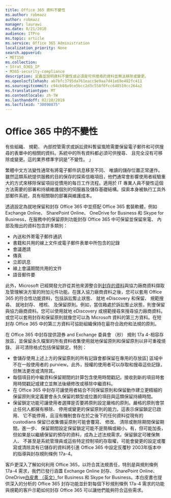 ```yaml
---
title: Office 365 資料不變性
ms.author: robmazz
author: robmazz
manager: laurawi
ms.date: 8/21/2018
audience: ITPro
ms.topic: article
ms.service: Office 365 Administration
localization_priority: None
search.appverid:
- MET150
ms.collection:
- Strat_O365_IP
- M365-security-compliance
description: 定義並說明資料不變性或必須是可供搜尋的資料並無法移除或變更。
ms.openlocfilehash: ab7bfc3795da761eacc9e9aa7d41e69e482fc411
ms.sourcegitcommit: c94cb88a9ce5bcc2d3c558f0fcc648519cc264a2
ms.translationtype: MT
ms.contentlocale: zh-TW
ms.lasthandoff: 02/20/2019
ms.locfileid: "30090875"
---
```

# <a name="immutability-in-office-365"></a>Office 365 中的不變性
有些組織、 規範、 內部控管需求或訴訟資料暫留風險需要保留電子郵件和可供搜尋的表單中的相關的資料。系統中的所有資料都必須可供搜尋、 且完全沒有可移除或變更。這的業界標準字詞是"不變性。 」 

繁體中文方法變性通常有將電子郵件訊息移至不同、 唯讀的儲存位置正常運作。雖然這類系統提供服務的目的保存的探索信箱項目，他們通常會影響使用者經驗重大的方式來移除保留項目從慣用的每日工作流程。適用於 IT 專業人員不變性這個方法需要的部署和持續維護個別的伺服器及儲存基礎結構。探索本身被執行工具外部郵件系統，具有相關聯的部署與維護成本。

透過設定為就地保留和封存 Office 365 中並搭配 Office 365 套裝軟體，例如 Exchange Online、 SharePoint Online、 OneDrive for Business 和 Skype for Business，在服務中的保留原則功能封存 Office 365 中可保留並保留來電、 內部及撥出的資料包含許多類別：
- 內送和外寄電子郵件通訊
- 書籍和共用的線上文件或電子郵件表單中所包含的記錄
- 會議邀請
- 傳真
- 立即訊息
- 線上會議期間共用的文件
- 語音郵件要

此外，Microsoft 已經開發允許從其他來源整合到[封存的資料](https://support.office.com/article/Archiving-third-party-data-in-Office-365-0ce338d5-3666-4a18-86ab-c6910ff408cc)與協力廠商資料擷取及管理解決方案的附加元件功能。在匯入協力廠商資料之後，您可以套用 Office 365 的符合性功能資料，包括訴訟暫止狀態、 就地 eDiscovery 和保留、 規範搜尋、 就地封存、 稽核、 及保留原則。例如，當信箱處於訴訟暫止狀態，則會保留與協力廠商資料。您可以使用就地 eDiscovery 或規範搜尋來搜尋協力廠商資料。或您可以套用封存和保留原則就像您可以為 Microsoft 資料的第三方資料。在短封存 Office 365 中的第三方資料可協助組織保持在最符合政府和法規的原則。

在 Office 365 中封存提供證券 and Exchange 委員會 （秒） 規則 17a 4-相容存放區，並保留永久檔案的所有資料收集使用就地保留原則和保留原則以非可重複燒錄、 非可清除格式包括保留鎖定。特別：
- 會儲存使用上述上方的保留原則的所有記錄會都保留在專用的存放區] 區域中不在一般使用者的 purview。此外，授權的使用者可以存取和搜尋這些記錄，但無法更改或清除其。
- 每個項目的中繼資料保留期間的計算包含使用時間戳記。接收到新的項目時套用時間戳記或建立並無法後續修改或移除中繼資料。
- 在 Office 365 中封存可讓使用者結合不同保留原則和保留動作建立更精細的保留原則來定義要會永久保留的類型或位置的項目與這類保留持續時間。
- 保留鎖定功能可讓使用者選擇是否要將原則設定嚴格的原則。嚴格的原則會禁止任何人都擁有移除、 停用或變更的保留原則的能力。這表示保留鎖定已啟用、 它不能停用，且沒有機制會存在於之後下的任何資料從現有的 custodians 保留已收集備妥原則可能會覆寫、 修改、 清除或刪除期間保留期間。進一步、 保留期間設定保留鎖定可能不是簡稱或縮小。有，但可能加長，但如果是以繼續保留的預存的資料，成為上述法規需求。保留鎖定可確保無人、 不甚至是系統管理員或這些特定控制項的存取權，可能會變更的設定或覆寫或清除具有已儲存的資料將引進 Office 365 中設定反覆秒 2003年版本中的指導與封存規則條例 17a-4。

客戶更深入了解如何利用 Office 365，以符合其法規責任，特別是與規則條例 17a-4 需求，我們已發行涵蓋 Exchange Online 封存、 SharePoint Online、 OneDrive[白皮書 （英文）](https://go.microsoft.com/fwlink/?linkid=830440)for Business 和 Skype for Business。本白皮書也提供深入的分析的 Office 365 封存功能並針對每個下秒規則條例 17a-4 需求的功能與規範的客戶示範如何封存 Office 365 可以讓他們能夠符合這些需求。